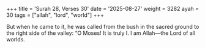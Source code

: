 +++
title = 'Surah 28, Verses 30'
date = '2025-08-27'
weight = 3282
ayah = 30
tags = ["allah", "lord", "world"]
+++

But when he came to it, he was called from the bush in the sacred ground to the right side of the valley: “O Moses! It is truly I. I am Allah—the Lord of all worlds.